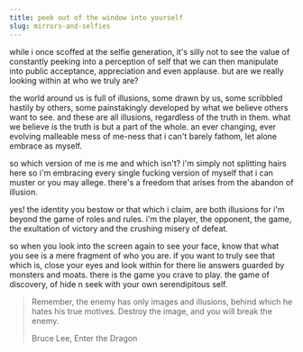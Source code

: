 ```yaml
---
title: peek out of the window into yourself
slug: mirrors-and-selfies
---
```

while i once scoffed at the selfie generation, it's silly not to see the value of constantly peeking into a perception of self that we can then manipulate into public acceptance, appreciation and even applause. but are we really looking within at who we truly are?

the world around us is full of illusions, some drawn by us, some scribbled hastily by others, some painstakingly developed by what we believe others want to see. and these are all illusions, regardless of the truth in them. what we believe is the truth is but a part of the whole. an ever changing, ever evolving malleable mess of me-ness that i can't barely fathom, let alone embrace as myself.

so which version of me is me and which isn't? i'm simply not splitting hairs here so i'm embracing every single fucking version of myself that i can muster or you may allege. there's a freedom that arises from the abandon of illusion.

yes! the identity you bestow or that which i claim, are both illusions for i'm beyond the game of roles and rules. i'm the player, the opponent, the game, the exultation of victory and the crushing misery of defeat.

so when you look into the screen again to see your face, know that what you see is a mere fragment of who you are. if you want to truly see that which is, close your eyes and look within for there lie answers guarded by monsters and moats. there is the game you crave to play. the game of discovery, of hide n seek with your own serendipitous self.

> Remember, the enemy has only images and illusions, behind which he hates his true motives. Destroy the image, and you will break the enemy. 
> 
> Bruce Lee, Enter the Dragon
